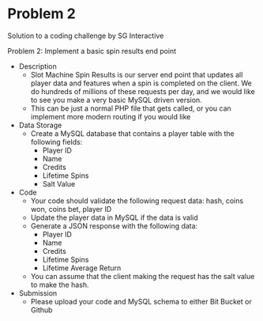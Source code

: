 # Problem 2
Solution to a coding challenge by SG Interactive

Problem 2: Implement a basic spin results end point
- Description
  - Slot Machine Spin Results is our server end point that updates all player data and features when a spin is completed on the client. We do hundreds of millions of these requests per day, and we would like to see you make a very basic MySQL driven version.
  - This can be just a normal PHP file that gets called, or you can implement more modern routing if you would like
- Data Storage
  - Create a MySQL database that contains a player table with the following fields:
    - Player ID
    - Name
    - Credits
    - Lifetime Spins
    - Salt Value
- Code
  - Your code should validate the following request data: hash, coins won, coins bet, player ID
  - Update the player data in MySQL if the data is valid
  - Generate a JSON response with the following data:
    - Player ID
    - Name
    - Credits
    - Lifetime Spins
    - Lifetime Average Return
  - You can assume that the client making the request has the salt value to make the hash.
- Submission
  - Please upload your code and MySQL schema to either Bit Bucket or Github
